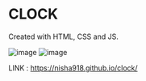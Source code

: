 # CLOCK
Created with HTML, CSS and JS.

![image](https://user-images.githubusercontent.com/130730584/232084966-4492dfbf-338c-4827-8b4d-0bc18f44bb25.png)
![image](https://user-images.githubusercontent.com/130730584/232085024-43399bb5-48e7-4ab8-800a-ead6fc9a9f58.png)


LINK : https://nisha918.github.io/clock/
